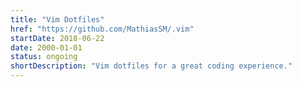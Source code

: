 ```yaml
---
title: "Vim Dotfiles"
href: "https://github.com/MathiasSM/.vim"
startDate: 2018-06-22
date: 2000-01-01
status: ongoing
shortDescription: "Vim dotfiles for a great coding experience."
---
```


